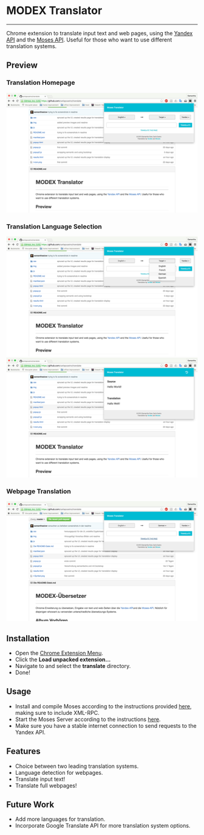 # MODEX Translator
--------
Chrome extension to translate input text and web pages, using the [Yandex API](https://tech.yandex.com/translate/)
and the [Moses API](http://www.statmt.org/moses/). Useful for those who
want to use different translation systems.

## Preview
### Translation Homepage
![MODEX Home preview](https://github.com/carlapcastro/translate/blob/master/img/preview_home.png?raw=true)
### Translation Language Selection
![MODEX Translation process preview](https://github.com/carlapcastro/translate/blob/master/img/preview_translation.png?raw=true)
![MODEX Translation results display](https://github.com/carlapcastro/translate/blob/master/img/preview_results.png?raw=true)
### Webpage Translation
![MODEX Translation webpage display](https://github.com/carlapcastro/translate/blob/master/img/preview_webpage.png?raw=true)

## Installation
* Open the [Chrome Extension Menu](chrome://extensions/).
* Click the **Load unpacked extension...**
* Navigate to and select the **translate** directory.
* Done!

## Usage
* Install and compile Moses according to the instructions provided [here](http://www.statmt.org/moses/?n=Development.GetStarted), making sure to include XML-RPC.
* Start the Moses Server according to the instructions
[here](https://github.com/casmacat/moses-mt-server/tree/master/python_server).
* Make sure you have a stable internet connection to send requests to the Yandex API.

## Features
* Choice between two leading translation systems.
* Language detection for webpages.
* Translate input text!
* Translate full webpages!

## Future Work
* Add more languages for translation.
* Incorporate Google Translate API for more translation system options.
